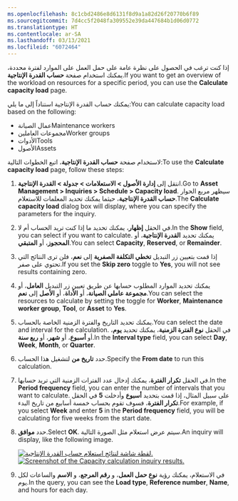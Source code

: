 ```yaml
---
ms.openlocfilehash: 8c1cbd2486e8d6131f8d9a1a82d26f20770b6f89
ms.sourcegitcommit: 7d4cc5f2048fa309552e39da447684b1d06d0772
ms.translationtype: HT
ms.contentlocale: ar-SA
ms.lasthandoff: 03/13/2021
ms.locfileid: "6072464"
---
```

<span data-ttu-id="43723-101">إذا كنت ترغب في الحصول على نظرة عامة على حمل العمل على الموارد لفترة محددة، يمكنك استخدام صفحة **حساب القدرة الإنتاجية**.</span><span class="sxs-lookup"><span data-stu-id="43723-101">If you want to get an overview of the workload on resources for a specific period, you can use the **Calculate capacity load** page.</span></span>

<span data-ttu-id="43723-102">يمكنك حساب القدرة الإنتاجية استناداً إلى ما يلي:</span><span class="sxs-lookup"><span data-stu-id="43723-102">You can calculate capacity load based on the following:</span></span>

- <span data-ttu-id="43723-103">عمال الصيانة</span><span class="sxs-lookup"><span data-stu-id="43723-103">Maintenance workers</span></span>
- <span data-ttu-id="43723-104">مجموعات العاملين</span><span class="sxs-lookup"><span data-stu-id="43723-104">Worker groups</span></span>
- <span data-ttu-id="43723-105">الأدوات</span><span class="sxs-lookup"><span data-stu-id="43723-105">Tools</span></span>
- <span data-ttu-id="43723-106">الأصول</span><span class="sxs-lookup"><span data-stu-id="43723-106">Assets</span></span>

<span data-ttu-id="43723-107">لاستخدام صفحة **حساب القدرة الإنتاجية**، اتبع الخطوات التالية:</span><span class="sxs-lookup"><span data-stu-id="43723-107">To use the **Calculate capacity load** page, follow these steps:</span></span>

1.  <span data-ttu-id="43723-108">انتقل إلى **إدارة الأصول > الاستعلامات > جدولة > القدرة الإنتاجية**.</span><span class="sxs-lookup"><span data-stu-id="43723-108">Go to **Asset Management > Inquiries > Schedule > Capacity load**.</span></span> <span data-ttu-id="43723-109">سيظهر مربع الحوار **حساب القدرة الإنتاجية**، حيثما يمكنك تحديد المعلمات للاستعلام.</span><span class="sxs-lookup"><span data-stu-id="43723-109">The **Calculate capacity load** dialog box will display, where you can specify the parameters for the inquiry.</span></span>
2.  <span data-ttu-id="43723-110">في الحقل **إظهار**، يمكنك تحديد ما إذا كنت تريد الحساب أم لا.</span><span class="sxs-lookup"><span data-stu-id="43723-110">In the **Show** field, you can select if you want to calculate.</span></span> <span data-ttu-id="43723-111">يمكنك تحديد **القدرة الإنتاجية**، أو **المحجوز**، أو **المتبقي**.</span><span class="sxs-lookup"><span data-stu-id="43723-111">You can select **Capacity**, **Reserved**, or **Remainder**.</span></span> 
3.  <span data-ttu-id="43723-112">إذا قمت بتعيين زر التبديل **تخطي التكلفة الصفرية** إلى **نعم**، فلن ترى النتائج التي تحتوي على صفر.</span><span class="sxs-lookup"><span data-stu-id="43723-112">If you set the **Skip zero** toggle to **Yes**, you will not see results containing zero.</span></span> 
4.  <span data-ttu-id="43723-113">يمكنك تحديد الموارد المطلوب حسابها عن طريق تعيين زر التبديل **العامل**، أو **مجموعة عاملي الصيانة**، أو **الأداة**، أو **الأصل** إلى **نعم**.</span><span class="sxs-lookup"><span data-stu-id="43723-113">You can select the resources to calculate by setting the toggle for **Worker**, **Maintenance worker group**, **Tool**, or **Asset** to **Yes**.</span></span> 
5.  <span data-ttu-id="43723-114">يمكنك تحديد التاريخ والفترة الزمنية الخاصة بالحساب.</span><span class="sxs-lookup"><span data-stu-id="43723-114">You can select the date and interval for the calculation.</span></span> <span data-ttu-id="43723-115">في الحقل **نوع الفترة الزمنية**، يمكنك تحديد **يوم**، أو **أسبوع**، أو **شهر**، أو **ربع سنة**.</span><span class="sxs-lookup"><span data-stu-id="43723-115">In the **Interval type** field, you can select **Day**, **Week**, **Month**, or **Quarter**.</span></span> 
6.  <span data-ttu-id="43723-116">حدد **تاريخ من** لتشغيل هذا الحساب.</span><span class="sxs-lookup"><span data-stu-id="43723-116">Specify the **From date** to run this calculation.</span></span> 
7.  <span data-ttu-id="43723-117">في الحقل **تكرار الفترة**، يمكنك إدخال عدد الفترات الزمنية التي تريد حسابها.</span><span class="sxs-lookup"><span data-stu-id="43723-117">In the **Period frequency** field, you can enter the number of intervals that you want to calculate.</span></span> <span data-ttu-id="43723-118">على سبيل المثال، إذا قمت بتحديد **أسبوع** وأدخلت **5** في الحقل **تكرار الفترة**، فسوف تقوم بحساب خمسة أسابيع من تاريخ البدء.</span><span class="sxs-lookup"><span data-stu-id="43723-118">For example, if you select **Week** and enter **5** in the **Period frequency** field, you will be calculating for five weeks from the start date.</span></span> 
8.  <span data-ttu-id="43723-119">حدد **موافق**.</span><span class="sxs-lookup"><span data-stu-id="43723-119">Select **OK**.</span></span> <span data-ttu-id="43723-120">سيتم عرض استعلام مثل الصورة التالية.</span><span class="sxs-lookup"><span data-stu-id="43723-120">An inquiry will display, like the following image.</span></span> 

    <span data-ttu-id="43723-121">[![لقطة شاشة لنتائج استعلام حساب القدرة الإنتاجية.](../media/capacity-calculation-ss.png)](../media/capacity-calculation-ss.png#lightbox)</span><span class="sxs-lookup"><span data-stu-id="43723-121">[![Screenshot of the Capacity calculation inquiry results.](../media/capacity-calculation-ss.png)](../media/capacity-calculation-ss.png#lightbox)</span></span>
 
10. <span data-ttu-id="43723-122">في الاستعلام، يمكنك رؤية **نوع حمل العمل**، و **رقم المرجع**، و **الاسم** والساعات لكل يوم.</span><span class="sxs-lookup"><span data-stu-id="43723-122">In the query, you can see the **Load type**, **Reference number**, **Name**, and hours for each day.</span></span> 